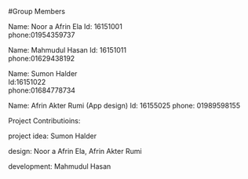 #Group Members

Name: Noor a Afrin Ela
Id: 16151001  
phone:01954359737

Name: Mahmudul Hasan 
Id: 16151011   
phone:01629438192

Name: Sumon Halder  
Id:16151022  
phone:01684778734

Name: Afrin Akter Rumi  (App design)
Id: 16155025 
phone: 01989598155

Project Contributioins:

project idea: Sumon Halder

design: Noor a Afrin Ela, Afrin Akter Rumi

development: Mahmudul Hasan
